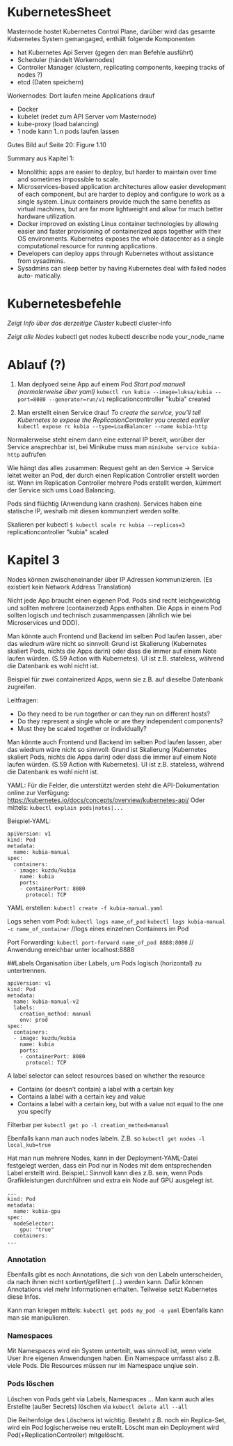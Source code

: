 # KubernetesSheet

Masternode hostet Kubernetes Control Plane, darüber wird das gesamte Kubernetes System gemangaged, enthält folgende Komponenten  
- hat Kubernetes Api Server (gegen den man Befehle ausführt)
- Scheduler (händelt Workernodes)
- Controller Manager (clustern, replicating components, keeping tracks of nodes ?)
- etcd (Daten speichern)

Workernodes: Dort laufen meine Applications drauf
- Docker 
- kubelet (redet zum API Server vom Masternode)
- kube-proxy (load balancing)
- 1 node kann 1..n pods laufen lassen

Gutes Bild auf Seite 20: Figure 1.10 

Summary aus Kapitel 1:
- Monolithic apps are easier to deploy, but harder to maintain over time and sometimes impossible to scale.
- Microservices-based application architectures allow easier development of each component, but are harder to deploy and configure to work as a single system. Linux containers provide much the same benefits as virtual machines, but are far more lightweight and allow for much better hardware utilization.
- Docker improved on existing Linux container technologies by allowing easier and faster provisioning of containerized apps together with their OS environments. Kubernetes exposes the whole datacenter as a single computational resource for running applications.
- Developers can deploy apps through Kubernetes without assistance from sysadmins.
- Sysadmins can sleep better by having Kubernetes deal with failed nodes auto- matically.



# Kubernetesbefehle

*Zeigt Info über das derzeitige Cluster* 
kubectl cluster-info

*Zeigt alle Nodes* 
kubectl get nodes
kubectl describe node your_node_name







# Ablauf (?)
1. Man deplyoed seine App auf einem Pod 
*Start pod manuell (normalerweise über yaml)*
`kubectl run kubia --image=luksa/kubia --port=8080 --generator=run/v1`
replicationcontroller "kubia" created

2. Man erstellt einen Service drauf
*To create the service, you’ll tell Kubernetes to expose the ReplicationController you created earlier*
`kubectl expose rc kubia --type=LoadBalancer --name kubia-http`

Normalerweise steht einem dann eine external IP bereit, worüber der Service ansprechbar ist, bei Minikube muss man 
`minikube service kubia-http` aufrufen

Wie hängt das alles zusammen:
Request geht an den Service -> Service leitet weiter an Pod, der durch einen Replication Controller erstellt worden ist. Wenn im Replication Controller mehrere Pods erstellt werden, kümmert der Service sich ums Load Balancing.

Pods sind flüchtig (Anwendung kann crashen). 
Services haben eine statische IP, weshalb mit diesen kommunziert werden sollte. 

Skalieren per kubectl
`$ kubectl scale rc kubia --replicas=3`
replicationcontroller "kubia" scaled

# Kapitel 3

Nodes können zwischeneinander über IP Adressen kommunizieren. (Es existiert kein Network Address Translation)

Nicht jede App braucht einen eigenen Pod. Pods sind recht leichgewichtig und sollten mehrere (containerzed) Apps enthalten. Die Apps in einem Pod sollten logisch und technisch zusammenpassen (ähnlich wie bei Microservices und DDD).

Man könnte auch Frontend und Backend im selben Pod laufen lassen, aber das wiedrum wäre nicht so sinnvoll: Grund ist Skalierung (Kubernetes skaliert Pods, nichts die Apps darin) oder dass die immer auf einem Note laufen würden. (S.59 Action with Kubernetes). UI ist z.B. stateless, während die Datenbank es wohl nicht ist. 

Beispiel für zwei containerized Apps, wenn sie z.B. auf dieselbe Datenbank zugreifen. 

Leitfragen:
- Do they need to be run together or can they run on different hosts?
- Do they represent a single whole or are they independent components?
- Must they be scaled together or individually?

Man könnte auch Frontend und Backend im selben Pod laufen lassen, aber das wiedrum wäre nicht so sinnvoll: Grund ist Skalierung (Kubernetes skaliert Pods, nichts die Apps darin) oder dass die immer auf einem Note laufen würden. (S.59 Action with Kubernetes). UI ist z.B. stateless, während die Datenbank es wohl nicht ist. 

YAML: Für die Felder, die unterstützt werden steht die API-Dokumentation online zur Verfügung: https://kubernetes.io/docs/concepts/overview/kubernetes-api/
Oder mittels: `kubectl explain pods|notes|...`

Beispiel-YAML:
```
apiVersion: v1
kind: Pod
metadata:
  name: kubia-manual
spec:
  containers:
  - image: kuzdu/kubia
    name: kubia
    ports: 
    - containerPort: 8080
      protocol: TCP 
```

YAML erstellen: 
`kubectl create -f kubia-manual.yaml`

Logs sehen vom Pod:
`kubectl logs name_of_pod`
`kubectl logs kubia-manual -c name_of_container` //logs eines einzelnen Containers im Pod

Port Forwarding: 
`kubectl port-forward name_of_pod 8888:8080` // Anwendung erreichbar unter localhost:8888

##Labels
Organisation über Labels, um Pods logisch (horizontal) zu untertrennen.
```
apiVersion: v1
kind: Pod
metadata:
  name: kubia-manual-v2
  labels:
    creation_method: manual
    env: prod
spec:
  containers:
  - image: kuzdu/kubia
    name: kubia
    ports: 
    - containerPort: 8080
      protocol: TCP 
```

A label selector can select resources based on whether the resource
- Contains (or doesn’t contain) a label with a certain key
- Contains a label with a certain key and value
- Contains a label with a certain key, but with a value not equal to the one you
specify

Filterbar per `kubectl get po -l creation_method=manual`

Ebenfalls kann man auch nodes labeln. Z.B. so
`kubectl get nodes -l local_kub=true`

Hat man nun mehrere Nodes, kann in der Deployment-YAML-Datei festgelegt werden, dass ein Pod nur in Nodes mit dem entsprechenden Label erstellt wird. 
BeispieL: Sinnvoll kann dies z.B. sein, wenn Pods Grafikleistungen durchführen und extra ein Node auf GPU ausgelegt ist. 

```
...
kind: Pod
metadata:
  name: kubia-gpu
spec:
  nodeSelector:
    gpu: "true"
  containers:
...
```

### Annotation
Ebenfalls gibt es noch Annotations, die sich von den Labeln unterscheiden, da nach ihnen nicht sortiert/gefiltert (...) werden kann. Dafür können Annotations viel mehr Informationen erhalten. Teilweise setzt Kubernetes diese Infos.

Kann man kriegen mittels: `kubectl get pods my_pod -o yaml` 
Ebenfalls kann man sie manipulieren.

### Namespaces

Mit Namespaces wird ein System unterteilt, was sinnvoll ist, wenn viele User ihre eigenen Anwendungen haben. Ein Namespace umfasst also z.B. viele Pods. Die Resources müssen nur im Namespace unqiue sein. 


### Pods löschen

Löschen von Pods geht via Labels, Namespaces ... 
Man kann auch alles Erstellte (außer Secrets) löschen via `kubectl delete all --all`

Die Reihenfolge des Löschens ist wichtig. Besteht z.B. noch ein Replica-Set, wird ein Pod logischerweise neu erstellt. Löscht man ein Deployment wird Pod(+ReplicationController) mitgelöscht.

